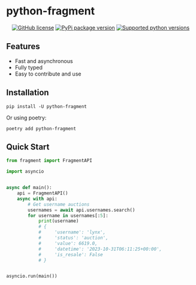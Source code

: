 # python-fragment
<p align="center">
  <a href="https://github.com/ren3104/python-fragment/blob/main/LICENSE"><img src="https://img.shields.io/github/license/ren3104/python-fragment" alt="GitHub license"></a>
  <a href="https://pypi.org/project/python-fragment"><img src="https://img.shields.io/pypi/v/python-fragment?color=blue" alt="PyPi package version"></a>
  <a href="https://pypi.org/project/python-fragment"><img src="https://img.shields.io/pypi/pyversions/python-fragment.svg" alt="Supported python versions"></a>
</p>

## Features
- Fast and asynchronous
- Fully typed
- Easy to contribute and use

## Installation
```shell
pip install -U python-fragment
```
Or using poetry:
```shell
poetry add python-fragment
```

## Quick Start
```python
from fragment import FragmentAPI

import asyncio


async def main():
    api = FragmentAPI()
    async with api:
        # Get username auctions
        usernames = await api.usernames.search()
        for username in usernames[:5]:
            print(username)
            # {
            #     'username': 'lynx',
            #     'status': 'auction',
            #     'value': 6619.0,
            #     'datetime': '2023-10-31T06:11:25+00:00',
            #     'is_resale': False
            # }


asyncio.run(main())
```
